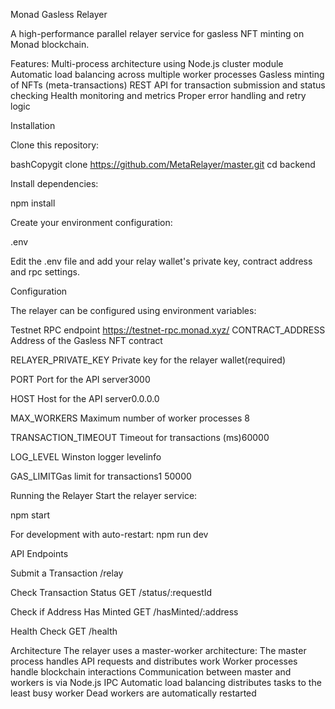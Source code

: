 Monad Gasless Relayer

A high-performance parallel relayer service for gasless NFT minting on Monad blockchain.

Features:
Multi-process architecture using Node.js cluster module
Automatic load balancing across multiple worker processes
Gasless minting of NFTs (meta-transactions)
REST API for transaction submission and status checking
Health monitoring and metrics
Proper error handling and retry logic

Installation

Clone this repository:

bashCopygit clone https://github.com/MetaRelayer/master.git
cd backend


Install dependencies:

npm install

Create your environment configuration:

.env

Edit the .env file and add your relay wallet's private key, contract address and rpc settings.

Configuration

The relayer can be configured using environment variables:

Testnet RPC endpoint https://testnet-rpc.monad.xyz/
CONTRACT_ADDRESS
Address of the Gasless NFT contract

RELAYER_PRIVATE_KEY
Private key for the relayer wallet(required)

PORT
Port for the API server3000

HOST
Host for the API server0.0.0.0 

MAX_WORKERS 
Maximum number of worker processes 8 

TRANSACTION_TIMEOUT
Timeout for transactions (ms)60000

LOG_LEVEL
Winston logger levelinfo

GAS_LIMITGas
limit for transactions1 50000


Running the Relayer
Start the relayer service:

npm start

For development with auto-restart:
npm run dev

API Endpoints

Submit a Transaction
/relay

Check Transaction Status
GET /status/:requestId

Check if Address Has Minted
GET /hasMinted/:address

Health Check
GET /health

Architecture
The relayer uses a master-worker architecture:
The master process handles API requests and distributes work
Worker processes handle blockchain interactions
Communication between master and workers is via Node.js IPC
Automatic load balancing distributes tasks to the least busy worker
Dead workers are automatically restarted
